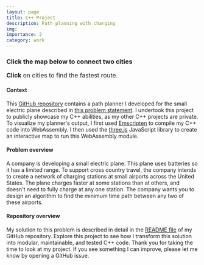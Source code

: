 ```yaml
---
layout: page
title: C++ Project
description: Path planning with charging
img:
importance: 2
category: work
---
```


### Click the map below to connect two cities

<div id="canvas-holder"></div>

<script type="module" src="../../assets/my_js/flight_planner_app.js">
</script>

<div class="caption" style="font-size: 16px;">
<strong>Click</strong> on cities to find the fastest route.
</div>

#### **Context**

This [GitHub repository](https://github.com/ryanelandt/path_planning_with_charging) contains a path planner I developed for the small electric plane described in [this problem statement](https://github.com/ryanelandt/path_planning_with_charging/blob/main/problem_statement.md).
I undertook this project to publicly showcase my C++ abilities, as my other C++ projects are private.
To visualize my planner's output, I first used [Emscripten](https://emscripten.org/) to compile my C++ code into WebAssembly.
I then used the [three.js](https://threejs.org/) JavaScript library to create an interactive map to run this WebAssembly module.


#### **Problem overview**

A company is developing a small electric plane.
This plane uses batteries so it has a limited range.
To support cross country travel, the company intends to create a network of charging stations at small airports across the United States.
The plane charges faster at some stations than at others, and doesn't need to fully charge at any one station. The company wants you to design an algorithm to find the minimum time path between any two of these airports.


#### **Repository overview**

My solution to this problem is described in detail in the [README file](https://github.com/ryanelandt/path_planning_with_charging/blob/main/readme.md) of my GitHub repository.
Explore this project to see how I transform this solution into modular, maintainable, and tested C++ code.
Thank you for taking the time to look at my project.
If you see something I can improve, please let me know by opening a GitHub issue.






